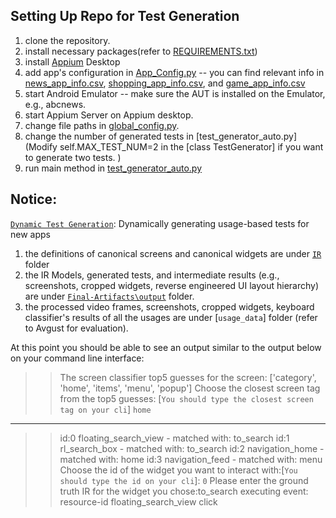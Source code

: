 ## Setting Up Repo for Test Generation
1. clone the repository.
2. install necessary packages(refer to [REQUIREMENTS.txt](https://github.com/liushuqi-2022/GUEST-repo/blob/main/REQUIREMENTS.txt))
3. install [Appium](http://appium.io/) Desktop
4. add app's configuration in [App_Config.py](https://github.com/liushuqi-2022/GUEST-repo/blob/main/code/dynamic_generation/App_Config.py)
    -- you can find relevant info in [news_app_info.csv](https://github.com/liushuqi-2022/GUEST-repo/blob/main/news_app_info.csv), [shopping_app_info.csv](https://github.com/liushuqi-2022/GUEST-repo/blob/main/shopping_app_info.csv), and [game_app_info.csv](https://github.com/liushuqi-2022/GUEST-repo/blob/main/game_app_info.csv)
5. start Android Emulator -- make sure the AUT is installed on the Emulator, e.g., abcnews.
6. start Appium Server on Appium desktop.
7. change file paths in [global_config.py](https://github.com/liushuqi-2022/GUEST-repo/blob/main/code/global_config.py).
8. change the number of generated tests in [test_generator_auto.py](Modify self.MAX_TEST_NUM=2 in the [class TestGenerator] if you want to generate two tests. )
9. run main method in [test_generator_auto.py](https://github.com/liushuqi-2022/GUEST-repo/blob/main/code/dynamic_generation/test_generator_auto.py)

## Notice:
[`Dynamic Test Generation`](https://github.com/liushuqi-2022/GUEST-repo/tree/main/code/dynamic_generation): Dynamically generating usage-based tests for new apps

 1. the definitions of canonical screens and canonical widgets are under [`IR`](https://github.com/liushuqi-2022/GUEST-repo/tree/main/IR) folder
 2. the IR Models, generated tests, and intermediate results (e.g., screenshots, cropped widgets, reverse engineered UI layout hierarchy) are under [`Final-Artifacts\output`](https://github.com/liushuqi-2022/GUEST-repo/tree/main/Final-Artifacts/output) folder.
3. the processed video frames, screenshots, cropped widgets, keyboard classifier's results of all the usages are under [`usage_data`] folder (refer to Avgust for evaluation).


At this point you should be able to see an output similar to the output below on your command line interface:

>>The screen classifier top5 guesses for the screen:
['category', 'home', 'items', 'menu', 'popup']
Choose the closest screen tag from the top5 guesses: [`You should type the closest screen tag on your cli`]
`home`
---------
>>id:0 floating_search_view - matched with: to_search
id:1 rl_search_box - matched with: to_search
id:2 navigation_home - matched with: home
id:3 navigation_feed - matched with: menu
Choose the id of the widget you want to interact with:[`You should type the id on your cli`]: `0`
Please enter the ground truth IR for the widget you chose:to_search
executing event: resource-id floating_search_view click
